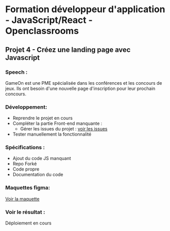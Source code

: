 
<H1> Formation développeur d'application - JavaScript/React - Openclassrooms</h1>

<h2>Projet 4 -   Créez une landing page avec Javascript</h2>

<h3>Speech :</h3>
GameOn est une PME spécialisée dans les conférences et les concours de jeux. Ils ont besoin d'une nouvelle page d'inscription pour leur prochain concours.

<h3>Développement:</h3>

- Reprendre le projet en cours
- Compléter la partie Front-end manquante :
	- Gérer les issues du projet : [voir les issues](https://github.com/OpenClassrooms-Student-Center/GameOn-website-FR/issues)
- Tester manuellement la fonctionnalité


<h3>Spécifications :</h3>

- Ajout du code JS manquant
- Repo Forké
- Code propre
- Documentation du code

<h3>Maquettes figma: </h3>
<a href="https://www.figma.com/file/B7NKBDvSI18uoMLJgpnh48/UI-Design-GameOn-FR?node-id=106:630&t=PjeEzl9W4wYmkwxS-0"> Voir la maquette
</a>

<h3>Voir le résultat : </h3>

Déploiement en cours




